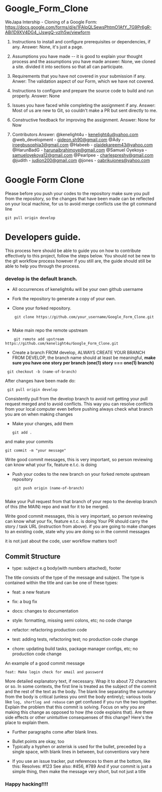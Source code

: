 # Google_Form_Clone
WeJapa Intership - Cloning of a Google Form: https://docs.google.com/forms/d/e/1FAIpQLSewsPhtmO1AfY_7G9Pr6gR-ABi1D9XV4DG4_iJswgQ-vzlh5w/viewform

1. Instructions to install and configure prerequisites or dependencies, if any.
Answer: None, it's just a page.

2. Assumptions you have made -- it is good to explain your thought process and the assumptions you have made
answer: None, we cloned a site. divided it into sections so that all can participate.

3. Requirements that you have not covered in your submission if any.
Anwer: The validation aspect of our Form, which we have not covered.

4. Instructions to configure and prepare the source code to build and run properly.
Answer: None

5. Issues you have faced while completing the assignment if any.
Answer: Most of us are new to Git, so couldn't make a PR but sent directly to me.

6. Constructive feedback for improving the assignment.
Answer: None for Now

7. Contributors
Answer:  @kenelight4u -	kenelight4u@yahoo.com
         @web_development - gideon.sh90@gmail.com
         @Ady - iroegbusophia3@gmail.com
         @Habeeb - olaidekareem43@yahoo.com
         @HarunBadG - harunaibrahimoye@gmail.com
         @Samuel Oyekoya - samueloyekoya12@gmail.com
         @Pearlpee -	charlespreshy@gmail.com
         @judith - judion200@gmail.com
         @jones -	oabrikujones@yahoo.com




# Google Form Clone

Please before you push your codes to the repository make sure you pull from the repository, so the changes that have been made can be reflected on your local machine, for us to avoid merge conflicts use the git command line
   
    git pull origin develop

# Developers guide.

This process here should be able to guide you on how to contribute effectively to this project, follow the steps below. You should not be new to the git workflow process however if you still are, the guide should still be able to help you through the process.

### develop is the default branch.

* All occurrences of kenelight4u will be your own github username

* Fork the repository to generate a copy of your own.

* Clone your forked repository.

   ```
    git clone https://github.com/your_username/Google_Form_Clone.git
    
   ```
    
* Make main repo the remote upstream
```
    git remote add upstream https://github.com/kenelight4u/Google_Form_Clone.git
```
* Create a branch FROM develop, ALWAYS CREATE YOUR BRANCH FROM DEVELOP,
the branch name should at least be meaningful,  **make sure you have one story per branch (one(1) story ===  one(1) branch)** 

```
 git checkout -b (name-of-branch)
 ```

After changes have been made do:
```
 git pull origin develop
```
Consistently pull from the develop branch to avoid not getting your pull request merged and to avoid conflicts.
This way you can resolve conflicts from your local computer even before pushing always check what branch you are on when making changes
 
* Make your changes, add them 
   ```
   git add .
   
  ```
and make your commits

   ``` 
   git commit -m "your message"
   ```
Write good commit messages, this is very important, so person reviewing can know what your fix, feature e.t.c. is doing

* Push your codes to the new branch on your forked remote upstream repository
   ```
    git push origin (name-of-branch)
    
   ```

Make your Pull request from that branch of your repo to the develop branch of this (the MAIN) repo and wait for it to be merged.


Write good commit messages, this is very important, so person reviewing can know what your fix, feature e.t.c. is doing
Your PR should carry the story / task URL (instruction from above).
if you are going to make changes to an existing code, state why you are doing so in the commit messages

it is not just about the code, user workflow matters too!!

## Commit Structure

* type: subject e.g body(with numbers attached), footer

 The title consists of the type of the message and subject.
The type is contained within the title and can be one of these types:

* feat: a new feature

* fix: a bug fix

* docs: changes to documentation

* style: formatting, missing semi colons, etc; no code change

* refactor: refactoring production code

* test: adding tests, refactoring test; no production code change

* chore: updating build tasks, package manager configs, etc; no production code change

An example of a good commit message
```
feat: Make login check for email and password
```
More detailed explanatory text, if necessary. Wrap it to about 72 characters or so. In some contexts, the first line is treated as the
subject of the commit and the rest of the text as the body. The blank line separating the summary from the body is critical (unless
you omit the body entirely); various tools like `log, shortlog and rebase` can get confused if you run the two together.
Explain the problem that this commit is solving. Focus on why you are making this change as opposed to how (the code explains that).
Are there side effects or other unintuitive consequenses of this change? Here's the place to explain them.

* Further paragraphs come after blank lines.
 - Bullet points are okay, too
 - Typically a hyphen or asterisk is used for the bullet, preceded
   by a single space, with blank lines in between, but conventions
   vary here
* If you use an issue tracker, put references to them at the bottom,
like this:
Resolves: #123
See also: #456, #789
And if your commit is just a simple thing, then make the message very short, but not just a title

### Happy hacking!!!!
